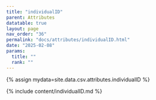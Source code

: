 ```yaml
---
title: "individualID"
parent: Attributes
datatable: true
layout: page
nav_order: "36"
permalink: "docs/attributes/individualID.html"
date: "2025-02-08"
params:
  title: ""
  rank: ""
---
```

{% assign mydata=site.data.csv.attributes.individualID %} 

{% include content/individualID.md %}
